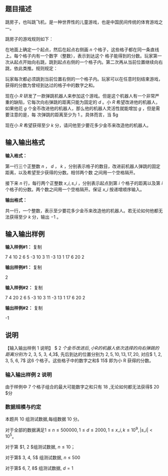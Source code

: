 题目描述
----

跳房子，也叫跳飞机，是一种世界性的儿童游戏，也是中国民间传统的体育游戏之一。

跳房子的游戏规则如下：

在地面上确定一个起点，然后在起点右侧画 $n$ 个格子，这些格子都在同一条直线上。每个格子内有一个数字（整数），表示到达这个 格子能得到的分数。玩家第一次从起点开始向右跳，跳到起点右侧的一个格子内。第二次再从当前位置继续向右跳，依此类推。规则规定：

玩家每次都必须跳到当前位置右侧的一个格子内。玩家可以在任意时刻结束游戏，获得的分数为曾经到达过的格子中的数字之和。

现在小 $R$ 研发了一款弹跳机器人来参加这个游戏。但是这个机器人有一个非常严重的缺陷，它每次向右弹跳的距离只能为固定的 $d$ 。小 $R$ 希望改进他的机器人，如果他花 $g$ 个金币改进他的机器人，那么他的机器人灵活性就能增加 $g$ ，但是需要注意的是，每 次弹跳的距离至少为 $1$ 。具体而言，当 $g

现在小 $R$ 希望获得至少 $k$ 分，请问他至少要花多少金币来改造他的机器人。

输入输出格式
------

**输入格式：**  

第一行三个正整数 $n$ ， $d$ ， $k$ ，分别表示格子的数目，改进前机器人弹跳的固定距离，以及希望至少获得的分数。相邻两个数 之间用一个空格隔开。

接下来 $n$ 行，每行两个正整数 $x\_i,s\_i$ ，分别表示起点到第 $i$ 个格子的距离以及第 $i$ 个格子的分数。两个数之间用一个空格隔开。保证 $x\_i$ 按递增顺序输入。

**输出格式：**  

共一行，一个整数，表示至少要花多少金币来改造他的机器人。若无论如何他都无法获得至少 $k$ 分，输出 $-1$ 。

输入输出样例
------

**输入样例#1：** 复制

7 4 10
2 6
5 -3
10 3
11 -3
13 1
17 6
20 2

**输出样例#1：** 复制

2

**输入样例#2：** 复制

7 4 20
2 6
5 -3
10 3
11 -3
13 1
17 6
20 2

**输出样例#2：** 复制

\-1

说明
--

【输入输出样例 1 说明】 $ 2 $个金币改进后, 小 R 的机器人依次选择的向右弹跳的距离分别为$ 2, 3, 5, 3, 4,3$, 先后到达的位置分别为 $2, 5, 10, 13, 17, 20$, 对应$ 1, 2, 3, 5, 6, 7$ 这$6$ 个格子。这些格子中的数字之和$ 15$ 即为小 R 获得的分数。

### 输入输出样例 2 说明

由于样例中 $7$ 个格子组合的最大可能数字之和只有 $18$ ,无论如何都无法获得$ 20 $分

### 数据规模与约定

本题共 10 组测试数据,每组数据 10 分。

对于全部的数据满足$1 ≤ n ≤ 500000, 1 ≤ d ≤2000, 1 ≤ x\_i, k ≤ 10^9, |s\_i| < 10^5$。

对于第 $1, 2 $组测试数据, $n ≤ 10$；

对于第$ 3, 4, 5$ 组测试数据, $n ≤ 500$

对于第$ 6, 7, 8$ 组测试数据, $d = 1$